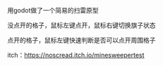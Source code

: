 用godot做了一个简易的扫雷原型

没点开的格子，鼠标左键点开，鼠标右键切换旗子状态

点开的格子，鼠标左键快速判断是否可以点开周围格子

itch：https://noscread.itch.io/minesweepertest
